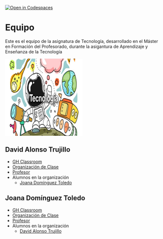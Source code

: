 [![Open in Codespaces](https://classroom.github.com/assets/launch-codespace-7f7980b617ed060a017424585567c406b6ee15c891e84e1186181d67ecf80aa0.svg)](https://classroom.github.com/open-in-codespaces?assignment_repo_id=12700345)


# Equipo

Este es el equipo de la asignatura de Tecnología, desarrollado en el Máster en Formación del Profesorado, durante la asigantura de Aprendizaje y Enseñanza de la Tecnología

<img src="https://github.com/ULL-MFP-AET-2324/equipos-eq-david-joana/blob/main/image/tecnologia-octubre19.jpg"  width="250" height="250"/>

## David Alonso Trujillo

* [GH Classroom](https://classroom.github.com/classrooms/149103862-ull-mfp-aet-2324-alu0100833485)
* [Organización de Clase](https://github.com/ull-mfp-aet-2324-alu0100833485)
* [Profesor](https://github.com/DAT-995)
* Alumnos en la organización
  * [Joana Domínguez Toledo](https://github.com/Joanadt98)
  

## Joana Domínguez Toledo

* [GH Classroom](https://github.com/orgs/ull-mfp-aet-2324-alu0101039183/repositories#:~:text=ull%2Dmfp%2Daet%2D2324%2Dalu0101039183) 
* [Organización de Clase](https://github.com/ull-mfp-aet-2324-alu0101039183/tecnologia-1-template#:~:text=Settings-,tecnologia%2D1%2Dtemplate,-Public%20template)
* [Profesor](https://github.com/Joanadt98/Joanadt98#:~:text=Settings-,Joanadt98,-Public)
* Alumnos en la organización
  * [David Alonso Trujillo](https://github.com/DAT-995/DAT-995#:~:text=/-,DAT%2D995,-Type)
 
